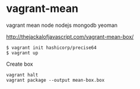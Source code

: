 # vagrant-mean
vagrant mean node nodejs mongodb yeoman

http://thejackalofjavascript.com/vagrant-mean-box/

```
$ vagrant init hashicorp/precise64
$ vagrant up
```

Create box
```
vagrant halt
vagrant package --output mean-box.box
```
